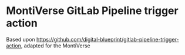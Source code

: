 # MontiVerse GitLab Pipeline trigger action

Based upon https://github.com/digital-blueprint/gitlab-pipeline-trigger-action, adapted for the MontiVerse
